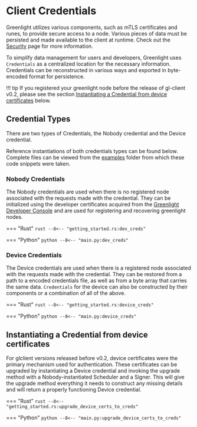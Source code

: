 # Client Credentials

Greenlight utilizes various components, such as mTLS certificates and 
runes, to provide secure access to a node. 
Various pieces of data must be persisted and made available to the client 
at runtime. Check out the [Security][security] page for more information.

To simplify data management for users and developers, Greenlight uses 
`Credentials` as a centralized location for the necessary information. 
Credentials can be reconstructed in various ways and exported in 
byte-encoded format for persistence.

!!! tip
	If you registered your greenlight node before the release of gl-client v0.2, please see the section [Instantiating a Credential from device certificates](#instantiating-a-credential-from-device-certificates) below.

## Credential Types
There are two types of Credentials, the Nobody credential and the Device credential.

Reference instantiations of both credentials types can be found below. Complete files can be viewed from the [examples](https://github.com/Blockstream/greenlight/tree/main/examples/rust) folder from which these code snippets were taken.

### Nobody Credentials

The Nobody credentials are used when there is no registered node associated with the requests made with the credential. They can be initialized using the developer certificates acquired from the [Greenlight Developer Console][gdc] and are used for registering and recovering greenlight nodes.

[gdc]: https://greenlight.blockstream.com

=== "Rust"
	```rust
--8<-- "getting_started.rs:dev_creds"
	```
	
=== "Python"
	```python
--8<-- "main.py:dev_creds"
	```

### Device Credentials

The Device credentials are used when there is a registered node associated with the requests made with the credential. They can be restored from a path to a encoded credentials file, as well as from a byte array that carries the same data. `Credentials` for the device can also be constructed by their components or a combination of all of the above.

=== "Rust"
	```rust
--8<-- "getting_started.rs:device_creds"
	```

=== "Python"
	```python
--8<-- "main.py:device_creds"
	```

## Instantiating a Credential from device certificates

For glclient versions released before v0.2, device certificates were the primary mechanism used for authentication. These certificates can be upgraded by instantiating a Device credential and invoking the upgrade method with a Nobody-instantiated Scheduler and a Signer. This will give the upgrade method everything it needs to construct any missing details and will return a properly functioning Device credential.

=== "Rust"
	```rust
--8<-- "getting_started.rs:upgrade_device_certs_to_creds"
	```

=== "Python"
	```python
	--8<-- "main.py:upgrade_device_certs_to_creds"
	```


[security]: ./security.md
